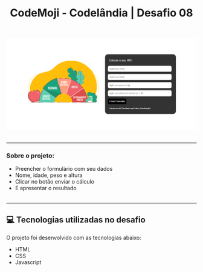 <h1 align="center">CodeMoji - Codelândia | Desafio 08</h1><br>

![image](/preview/preview.png)<br><br>


---------------------------------------------------------------------------------------------------


### Sobre o projeto:

* Preencher o formulário com seu dados<br>
* Nome, idade, peso e altura<br>
* Clicar no botão enviar o cálculo<br>
* E apresentar o resultado<br><br>

---------------------------------------------------------------------------------------------------

## 💻 Tecnologias utilizadas no desafio
O projeto foi desenvolvido com as tecnologias abaixo: <br>

* HTML
* CSS
* Javascript<br><br>
